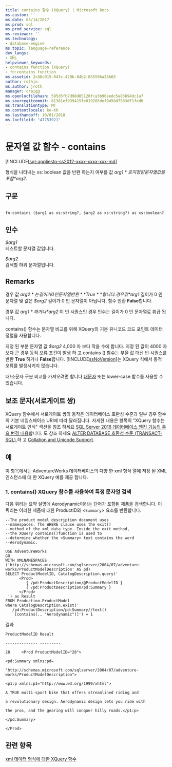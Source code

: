 ```yaml
---
title: contains 함수 (XQuery) | Microsoft Docs
ms.custom: ''
ms.date: 03/14/2017
ms.prod: sql
ms.prod_service: sql
ms.reviewer: ''
ms.technology:
- database-engine
ms.topic: language-reference
dev_langs:
- XML
helpviewer_keywords:
- contains function (XQuery)
- fn:contains function
ms.assetid: 2c88c015-04fc-429b-84b2-835596a28b65
author: rothja
ms.author: jroth
manager: craigg
ms.openlocfilehash: 595d5fb7d98d85120fca3b96eedc5a83694dc1a7
ms.sourcegitcommit: 61381ef939415fe019285def9450d7583df1fed0
ms.translationtype: MT
ms.contentlocale: ko-KR
ms.lasthandoff: 10/01/2018
ms.locfileid: "47753921"
---
```

# <a name="functions-on-string-values---contains"></a>문자열 값 함수 - contains
[!INCLUDE[tsql-appliesto-ss2012-xxxx-xxxx-xxx-md](../includes/tsql-appliesto-ss2012-xxxx-xxxx-xxx-md.md)]

  형식을 나타내는 xs: boolean 값을 반환 하는지 여부를 값 *$arg1* 로 지정 된 문자열 값을 포함 *$arg2*.  
  
## <a name="syntax"></a>구문  
  
```  
  
fn:contains ($arg1 as xs:string?, $arg2 as xs:string?) as xs:boolean?  
```  
  
## <a name="arguments"></a>인수  
 *$arg1*  
 테스트할 문자열 값입니다.  
  
 *$arg2*  
 검색할 하위 문자열입니다.  
  
## <a name="remarks"></a>Remarks  
 경우 값 *$arg2* 는 길이가 0 인 문자열 반환 **True**합니다. 경우 값 *$arg1* 길이가 0 인 문자열 및 값은 *$arg2* 길이가 0 인 문자열이 아닙니다, 함수 반환 **False**합니다.  
  
 경우 값 *$arg1* 하거나 *$arg2* 이 빈 시퀀스인 경우 인수는 길이가 0 인 문자열로 취급 됩니다.  
  
 contains() 함수는 문자열 비교를 위해 XQuery의 기본 유니코드 코드 포인트 데이터 정렬을 사용합니다.  
  
 지정 된 부분 문자열 값 *$arg2* 4,000 자 보다 작을 수에 합니다. 지정 된 값이 4000 자 보다 큰 경우 동적 오류 조건이 발생 하 고 contains () 함수는 부울 값 대신 빈 시퀀스를 반환 **True** 하거나 **False**합니다. [!INCLUDE[ssNoVersion](../includes/ssnoversion-md.md)]는 XQuery 식에서 동적 오류를 발생시키지 않습니다.  
  
 대/소문자 구분 비교를 가져오려면 합니다 [대문자](../xquery/functions-on-string-values-upper-case.md) 또는 lower-case 함수를 사용할 수 있습니다.  
  
## <a name="supplementary-characters-surrogate-pairs"></a>보조 문자(서로게이트 쌍)  
 XQuery 함수에서 서로게이트 쌍의 동작은 데이터베이스 호환성 수준과 일부 경우 함수의 기본 네임스페이스 URI에 따라 달라집니다. 자세한 내용은 항목의 "XQuery 함수는 서로게이트 인식" 섹션을 참조 하세요 [SQL Server 2016 데이터베이스 엔진 기능의 주요 변경 내용](../database-engine/breaking-changes-to-database-engine-features-in-sql-server-2016.md)합니다. 도 참조 하세요 [ALTER DATABASE 호환성 수준 &#40;TRANSACT-SQL&#41; ](../t-sql/statements/alter-database-transact-sql-compatibility-level.md) 하 고 [Collation and Unicode Support](../relational-databases/collations/collation-and-unicode-support.md).  
  
## <a name="examples"></a>예  
 이 항목에서는 AdventureWorks 데이터베이스의 다양 한 xml 형식 열에 저장 된 XML 인스턴스에 대 한 XQuery 예를 제공 합니다.  
  
### <a name="a-using-the-contains-xquery-function-to-search-for-a-specific-character-string"></a>1. contains() XQuery 함수를 사용하여 특정 문자열 검색  
 다음 쿼리는 요약 설명에 Aerodynamic이라는 단어가 포함된 제품을 검색합니다. 이 쿼리는 이러한 제품에 대한 ProductID와 <`Summary`> 요소를 반환합니다.  
  
```  
--The product model description document uses  
--namespaces. The WHERE clause uses the exit()  
--method of the xml data type. Inside the exit method,  
--the XQuery contains()function is used to  
--determine whether the <Summary> text contains the word  
--Aerodynamic.   
  
USE AdventureWorks  
GO  
WITH XMLNAMESPACES ('http://schemas.microsoft.com/sqlserver/2004/07/adventure-works/ProductModelDescription' AS pd)  
SELECT ProductModelID, CatalogDescription.query('  
      <Prod>  
         { /pd:ProductDescription/@ProductModelID }  
         { /pd:ProductDescription/pd:Summary }  
      </Prod>  
 ') as Result  
FROM Production.ProductModel  
where CatalogDescription.exist('  
   /pd:ProductDescription/pd:Summary//text()  
    [contains(., "Aerodynamic")]') = 1  
```  
  
 결과  
  
 `ProductModelID Result`  
  
 `-------------- ---------`  
  
 `28     <Prod ProductModelID="28">`  
  
 `<pd:Summary xmlns:pd=`  
  
 `"http://schemas.microsoft.com/sqlserver/2004/07/adventure-works/ProductModelDescription">`  
  
 `<p1:p xmlns:p1="http://www.w3.org/1999/xhtml">`  
  
 `A TRUE multi-sport bike that offers streamlined riding and`  
  
 `a revolutionary design. Aerodynamic design lets you ride with`  
  
 `the pros, and the gearing will conquer hilly roads.</p1:p>`  
  
 `</pd:Summary>`  
  
 `</Prod>`  
  
## <a name="see-also"></a>관련 항목  
 [xml 데이터 형식에 대한 XQuery 함수](../xquery/xquery-functions-against-the-xml-data-type.md)  
  
  
